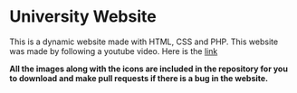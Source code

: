 # University Website
This is a dynamic website made with HTML, CSS and PHP. This website was made by following a youtube video. Here is the [link](https://www.youtube.com/watch?v=oYRda7UtuhA&t=1644s)

**All the images along with the icons are included in the repository for you to download and make pull requests if there is a bug in the website.**
